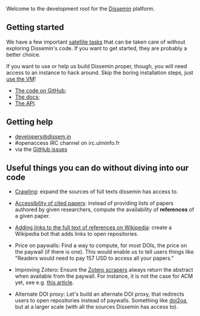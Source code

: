 Welcome to the development root for the
[Dissemin](http://dissem.in) platform.

Getting started
---------------

We have a few important [satellite tasks](#peripheral) that can be taken care of
without exploring Dissemin's code. If you want to get started, they are probably
a better choice.

If you want to use or help us build Dissemin proper, though, you will need
access to an instance to hack around. Skip the boring installation steps, just
[use the VM](http://dev.dissem.in/doc/vm.html)!

-   [The code on GitHub](https://github.com/wetneb/dissemin);
-   [The docs](http://dev.dissem.in/doc);
-   [The API](api.html).

Getting help
------------

-   developers@dissem.in
-   \#openaccess IRC channel on irc.ulminfo.fr
-   via the [GitHub issues](https://github.com/wetneb/dissemin/issues)

Useful things you can do without diving into our code <a id="peripheral"></a>
----------------------------------------------------------------------

-   [Crawling](crawl.html): expand the sources of full texts dissemin has access to.

-   [Accessibility of cited papers](citations.html): instead of providing
    lists of papers authored by given researchers, compute the availability
    of **references** of a given paper.

-   [Adding links to the full text of references on Wikipedia](wikipedia.html): create a Wikipedia bot that adds links to open
    repositories.

-   Price on paywalls: Find a way to compute, for most DOIs, the price
    on the paywall (if there is one).
    This would enable us to tell users things like
    "Readers would need to pay 157 USD to access all your papers."

-   Improving Zotero: Ensure the [Zotero
    scrapers](https://github.com/zotero/translators) always return the abstract
    when available from the paywall. For instance, it is not the case
    for ACM yet, see e.g.
    [this article](http://dl.acm.org/citation.cfm?doid=2775051.2677003).

-   Alternate DOI proxy: Let's build an alternate DOI proxy, that
    redirects users to open repositories instead of paywalls. Something like
    [doi2oa](https://github.com/jezcope/doi2oa), but at a larger scale
    (with all the sources Dissemin has access to).

